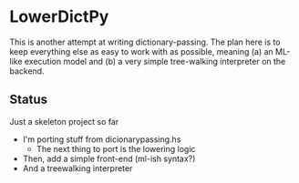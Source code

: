 # LowerDictPy

This is another attempt at writing dictionary-passing. The plan here is to keep everything else as
easy to work with as possible, meaning (a) an ML-like execution model and (b) a very simple
tree-walking interpreter on the backend.


## Status

Just a skeleton project so far

- I'm porting stuff from dicionarypassing.hs
    - The next thing to port is the lowering logic
- Then, add a simple front-end (ml-ish syntax?)
- And a treewalking interpreter
